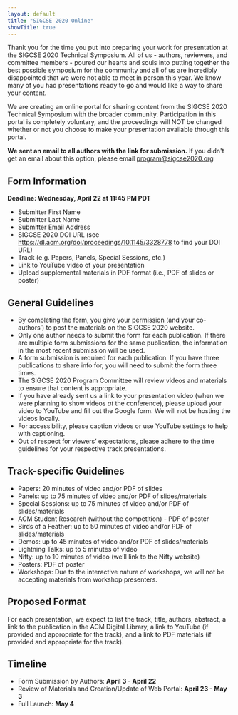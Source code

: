 ```yaml
---
layout: default
title: "SIGCSE 2020 Online"
showTitle: true
---
```


Thank you for the time you put into preparing your work for presentation at the SIGCSE 2020 Technical Symposium. All of us - authors, reviewers, and committee members - poured our hearts and souls into putting together the best possible symposium for the community and all of us are incredibly disappointed that we were not able to meet in person this year.  We know many of you had presentations ready to go and would like a way to share your content.  

We are creating an online portal for sharing content from the SIGCSE 2020 Technical Symposium with the broader community. Participation in this portal is completely voluntary, and the proceedings will NOT be changed whether or not you choose to make your presentation available through this portal.

**We sent an email to all authors with the link for submission.** If you didn't get an email about this option, please email <a href="mailto:program@sigcse2020.org">program@sigcse2020.org</a>


## Form Information

**Deadline: Wednesday, April 22 at 11:45 PM PDT**

  - Submitter First Name
  - Submitter Last Name
  - Submitter Email Address
  - SIGCSE 2020 DOI URL (see <a href="https://dl.acm.org/doi/proceedings/10.1145/3328778">https://dl.acm.org/doi/proceedings/10.1145/3328778</a> to find your DOI URL)
  - Track (e.g. Papers, Panels, Special Sessions, etc.)
  - Link to YouTube video of your presentation
  - Upload supplemental materials in PDF format (i.e., PDF of slides or poster)

## General Guidelines

  - By completing the form, you give your permission (and your co-authors’) to post the materials on the SIGCSE 2020 website.
  - Only one author needs to submit the form for each publication.  If there are multiple form submissions for the same publication, the information in the most recent submission will be used.
  - A form submission is required for each publication.  If you have three publications to share info for, you will need to submit the form three times.
  - The SIGCSE 2020 Program Committee will review videos and materials to ensure that content is appropriate.
  - If you have already sent us a link to your presentation video (when we were planning to show videos *at* the conference), please upload your video to YouTube and fill out the Google form.  We will not be hosting the videos locally.
  - For accessibility, please caption videos or use YouTube settings to help with captioning.
  - Out of respect for viewers’ expectations, please adhere to the time guidelines for your respective track presentations.

## Track-specific Guidelines

  - Papers: 20 minutes of video and/or PDF of slides
  - Panels: up to 75 minutes of video and/or PDF of slides/materials
  - Special Sessions: up to 75 minutes of video and/or PDF of slides/materials
  - ACM Student Research (without the competition) - PDF of poster
  - Birds of a Feather: up to  50 minutes of video and/or PDF of slides/materials
  - Demos: up to 45 minutes of video and/or PDF of slides/materials
  - Lightning Talks: up to 5 minutes of video
  - Nifty: up to 10 minutes of video (we’ll link to the Nifty website)
  - Posters: PDF of poster
  - Workshops: Due to the interactive nature of workshops, we will not be accepting materials from workshop presenters. 

## Proposed Format
For each presentation, we expect to list the track, title, authors, abstract, a link to the publication in the ACM Digital Library, a link to YouTube (if provided and appropriate for the track), and a link to PDF materials (if provided and appropriate for the track). 

## Timeline

  - Form Submission by Authors: **April 3 - April 22**
  - Review of Materials and Creation/Update of Web Portal: **April 23 - May 3**
  - Full Launch: **May 4**